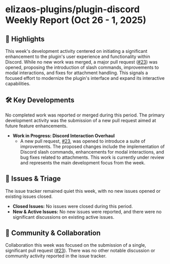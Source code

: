 # elizaos-plugins/plugin-discord Weekly Report (Oct 26 - 1, 2025)

## 🚀 Highlights
This week's development activity centered on initiating a significant enhancement to the plugin's user experience and functionality within Discord. While no new work was merged, a major pull request ([#23](https://github.com/elizaos-plugins/plugin-discord/pull/23)) was opened, proposing the introduction of slash commands, improvements to modal interactions, and fixes for attachment handling. This signals a focused effort to modernize the plugin's interface and expand its interactive capabilities.

## 🛠️ Key Developments
No completed work was reported or merged during this period. The primary development activity was the submission of a new pull request aimed at future feature enhancements.

- **Work in Progress: Discord Interaction Overhaul**
  - A new pull request, [#23](https://github.com/elizaos-plugins/plugin-discord/pull/23), was opened to introduce a suite of improvements. The proposed changes include the implementation of Discord slash commands, enhancements for modal interactions, and bug fixes related to attachments. This work is currently under review and represents the main development focus from the week.

## 🐛 Issues & Triage
The issue tracker remained quiet this week, with no new issues opened or existing issues closed.

- **Closed Issues:** No issues were closed during this period.
- **New & Active Issues:** No new issues were reported, and there were no significant discussions on existing active issues.

## 💬 Community & Collaboration
Collaboration this week was focused on the submission of a single, significant pull request ([#23](https://github.com/elizaos-plugins/plugin-discord/pull/23)). There was no other notable discussion or community activity reported in the issue tracker.